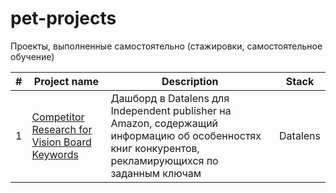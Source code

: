# pet-projects
Проекты, выполненные самостоятельно (стажировки, самостоятельное обучение)

| # | Project name | Description | Stack |
| - | ---- | ----------- | ----- |
| 1 | [Competitor Research for Vision Board Keywords](https://github.com/victoria-glotova/pet-projects/blob/main/Competitor%20Research%20for%20Vision%20Board%20Keywords/README.md) | Дашборд в Datalens для Independent publisher на Amazon, содержащий информацию об особенностях книг конкурентов, рекламирующихся по заданным ключам | Datalens |
